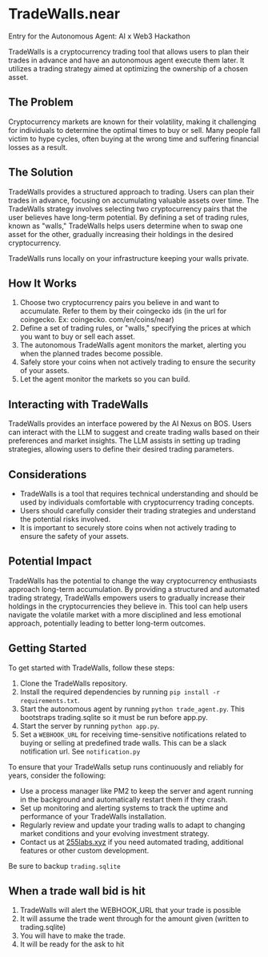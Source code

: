 # TradeWalls.near
Entry for the Autonomous Agent: AI x Web3 Hackathon

TradeWalls is a cryptocurrency trading tool that allows users to plan their trades in advance and have an autonomous agent execute them later. It utilizes a trading strategy aimed at optimizing the ownership of a chosen asset.

## The Problem

Cryptocurrency markets are known for their volatility, making it challenging for individuals to determine the optimal times to buy or sell. Many people fall victim to hype cycles, often buying at the wrong time and suffering financial losses as a result.

## The Solution

TradeWalls provides a structured approach to trading. Users can plan their trades in advance, focusing on accumulating valuable assets over time. The TradeWalls strategy involves selecting two cryptocurrency pairs that the user believes have long-term potential. By defining a set of trading rules, known as "walls," TradeWalls helps users determine when to swap one asset for the other, gradually increasing their holdings in the desired cryptocurrency.

TradeWalls runs locally on your infrastructure keeping your walls private.

## How It Works

1. Choose two cryptocurrency pairs you believe in and want to accumulate. Refer to them by their coingecko ids (in the url for coingecko. Ex: coingecko. com/en/coins/near)
2. Define a set of trading rules, or "walls," specifying the prices at which you want to buy or sell each asset.
3. The autonomous TradeWalls agent monitors the market, alerting you when the planned trades become possible.
4. Safely store your coins when not actively trading to ensure the security of your assets.
5. Let the agent monitor the markets so you can build.

## Interacting with TradeWalls

TradeWalls provides an interface powered by the AI Nexus on BOS. Users can interact with the LLM to suggest and create trading walls based on their preferences and market insights. The LLM assists in setting up trading strategies, allowing users to define their desired trading parameters.

## Considerations

- TradeWalls is a tool that requires technical understanding and should be used by individuals comfortable with cryptocurrency trading concepts.
- Users should carefully consider their trading strategies and understand the potential risks involved.
- It is important to securely store coins when not actively trading to ensure the safety of your assets.

## Potential Impact

TradeWalls has the potential to change the way cryptocurrency enthusiasts approach long-term accumulation. By providing a structured and automated trading strategy, TradeWalls empowers users to gradually increase their holdings in the cryptocurrencies they believe in. This tool can help users navigate the volatile market with a more disciplined and less emotional approach, potentially leading to better long-term outcomes.

## Getting Started

To get started with TradeWalls, follow these steps:

1. Clone the TradeWalls repository.
2. Install the required dependencies by running `pip install -r requirements.txt`.
3. Start the autonomous agent by running `python trade_agent.py`. This bootstraps trading.sqlite so it must be run before app.py.
4. Start the server by running `python app.py`.
5. Set a `WEBHOOK_URL` for receiving time-sensitive notifications related to buying or selling at predefined trade walls. This can be a slack notification url. See `notification.py`

To ensure that your TradeWalls setup runs continuously and reliably for years, consider the following:

- Use a process manager like PM2 to keep the server and agent running in the background and automatically restart them if they crash.
- Set up monitoring and alerting systems to track the uptime and performance of your TradeWalls installation.
- Regularly review and update your trading walls to adapt to changing market conditions and your evolving investment strategy.
- Contact us at [255labs.xyz](https://255labs.xyz) if you need automated trading, additional features or other custom development.

Be sure to backup `trading.sqlite`

## When a trade wall bid is hit

1. TradeWalls will alert the WEBHOOK_URL that your trade is possible
2. It will assume the trade went through for the amount given (written to trading.sqlite)
2. You will have to make the trade.
3. It will be ready for the ask to hit

